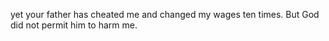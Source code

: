 yet your father has cheated me and changed my wages ten times. But God did not permit him to harm me.
